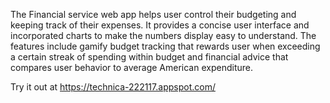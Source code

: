 The Financial service web app helps user control their budgeting and keeping track of their expenses.
It provides a concise user interface and incorporated charts to make the numbers display easy to understand.
The features include gamify budget tracking that rewards user when exceeding a certain streak of spending within budget and financial advice that compares user behavior to average American expenditure.

Try it out at https://technica-222117.appspot.com/
